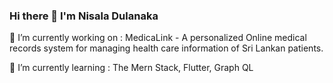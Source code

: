 ### Hi there 👋 I'm Nisala Dulanaka

🔭 I’m currently working on : MedicaLink - A personalized Online medical records system for managing health care information of Sri Lankan patients.

🌱 I’m currently learning : The Mern Stack, Flutter, Graph QL
<!--
**NisalaDulanaka/NisalaDulanaka** is a ✨ _special_ ✨ repository because its `README.md` (this file) appears on your GitHub profile.

Here are some ideas to get you started:

🔭 I’m currently working on ... MedicaLink - A personalized Online medical records system for Sri Lanka
🌱 I’m currently learning ... The Mern Stack, Flutter, Graph QL
- 👯 I’m looking to collaborate on ...
- 🤔 I’m looking for help with ...
- 💬 Ask me about ...
- 📫 How to reach me: ...
- 😄 Pronouns: ...
- ⚡ Fun fact: ...
-->
